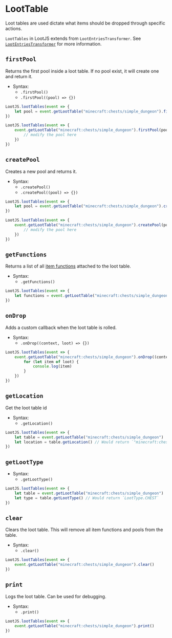 # LootTable

Loot tables are used dictate what items should be dropped through specific actions.

`LootTables` in LootJS extends from `LootEntriesTransformer`. See [`LootEntriesTransformer`](/api/loot-entries-transformer) for more information.

## `firstPool`

Returns the first pool inside a loot table. If no pool exist, it will create one and return it.

-   Syntax:
    -   `.firstPool()`
    -   `.firstPool((pool) => {})`

```js
LootJS.lootTables(event => {
    let pool = event.getLootTable("minecraft:chests/simple_dungeon").firstPool()
})
```

```js
LootJS.lootTables(event => {
    event.getLootTable("minecraft:chests/simple_dungeon").firstPool(pool => {
        // modify the pool here
    })
})
```

## `createPool`

Creates a new pool and returns it.

-   Syntax:
    -   `.createPool()`
    -   `.createPool((pool) => {})`

```js
LootJS.lootTables(event => {
    let pool = event.getLootTable("minecraft:chests/simple_dungeon").createPool()
})
```

```js
LootJS.lootTables(event => {
    event.getLootTable("minecraft:chests/simple_dungeon").createPool(pool => {
        // modify the pool here
    })
})
```

## `getFunctions`

Returns a list of all [item functions](/api/loot-function) attached to the loot table.

-   Syntax:
    -   `.getFunctions()`

```js
LootJS.lootTables(event => {
    let functions = event.getLootTable("minecraft:chests/simple_dungeon").getFunctions()
})
```

## `onDrop`

Adds a custom callback when the loot table is rolled.

-   Syntax:
    -   `.onDrop((context, loot) => {})`

```js
LootJS.lootTables(event => {
    event.getLootTable("minecraft:chests/simple_dungeon").onDrop((context, loot) => {
        for (let item of loot) {
            console.log(item)
        }
    })
})
```

## `getLocation`

Get the loot table id

-   Syntax:
    -   `.getLocation()`

```js
LootJS.lootTables(event => {
    let table = event.getLootTable("minecraft:chests/simple_dungeon")
    let location = table.getLocation() // Would return `"minecraft:chests/simple_dungeon"`
})
```

## `getLootType`

-   Syntax:
    -   `.getLootType()`

```js
LootJS.lootTables(event => {
    let table = event.getLootTable("minecraft:chests/simple_dungeon")
    let type = table.getLootType() // Would return `LootType.CHEST`
})
```

## `clear`

Clears the loot table. This will remove all item functions and pools from the table.

-   Syntax:
    -   `.clear()`

```js
LootJS.lootTables(event => {
    event.getLootTable("minecraft:chests/simple_dungeon").clear()
})
```

## `print`

Logs the loot table. Can be used for debugging.

-   Syntax:
    -   `.print()`

```js
LootJS.lootTables(event => {
    event.getLootTable("minecraft:chests/simple_dungeon").print()
})
```
